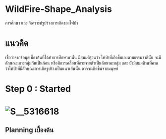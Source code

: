 # WildFire-Shape_Analysis
การศึกษา และ วิเคราะห์รูปร่างการเกิดของไฟป่า
# แนวคิด
เชื่อว่าจากข้อมูลเบื้องต้นที่ได้ทำการศึกษามานั้น มีสมมติฐานว่า ไฟป่าที่เกิดขึ้นเองตามธรรมชาตินั้น จะมีลักษณะเกาะกลุ่มกันเป็นก้อน หรือมีการเคลื่อนที่กระจายตัวเป็นลักษณะกลุ่ม
และ ยังมีสมมติานที่คาดว่าไฟป่าที่มีลักษณะการเกิดรูปร่างเป็นแนวเส้นนั้น อาจจะเกิดขึ้นจากมนุษย์
# Step 0 : Started
# ![S__5316618](https://github.com/Cherznan/WildFire-Shape_Analysis/assets/104462961/5bc0638f-59e5-4280-9b47-68b92ebebe73)
## Planning เบื้องต้น

